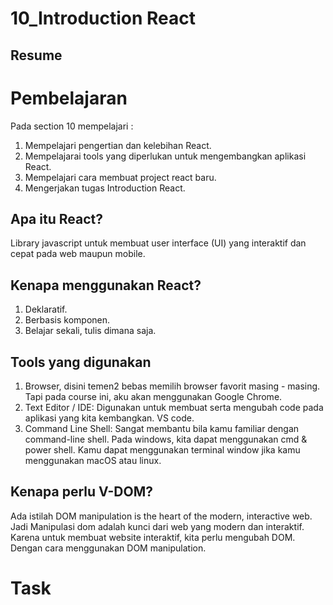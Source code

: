 # 10_Introduction React

## Resume

# Pembelajaran
Pada section 10 mempelajari :  
1. Mempelajari pengertian dan kelebihan React.   
2. Mempelajarai tools yang diperlukan untuk mengembangkan aplikasi React.  
3. Mempelajari cara membuat project react baru.    
4. Mengerjakan tugas Introduction React.    

## Apa itu React?
Library javascript untuk membuat user interface (UI) yang interaktif dan cepat pada web maupun mobile.  

## Kenapa menggunakan React?
1. Deklaratif.  
2. Berbasis komponen.   
3. Belajar sekali, tulis dimana saja.  

## Tools yang digunakan
1. Browser, disini temen2 bebas memilih browser favorit masing - masing. Tapi pada course ini, aku akan menggunakan Google Chrome.  
2. Text Editor / IDE: Digunakan untuk membuat serta mengubah code pada aplikasi yang kita kembangkan. VS code.  
3. Command Line Shell: Sangat membantu bila kamu familiar dengan command-line shell. Pada windows, kita dapat menggunakan cmd & power shell. Kamu dapat menggunakan terminal window jika kamu menggunakan macOS atau linux.  

## Kenapa perlu V-DOM?
Ada istilah DOM manipulation is the heart of the modern, interactive web. Jadi Manipulasi dom adalah kunci dari web yang modern dan interaktif. Karena untuk membuat website interaktif, kita perlu mengubah DOM. Dengan cara menggunakan DOM manipulation.  

# Task




